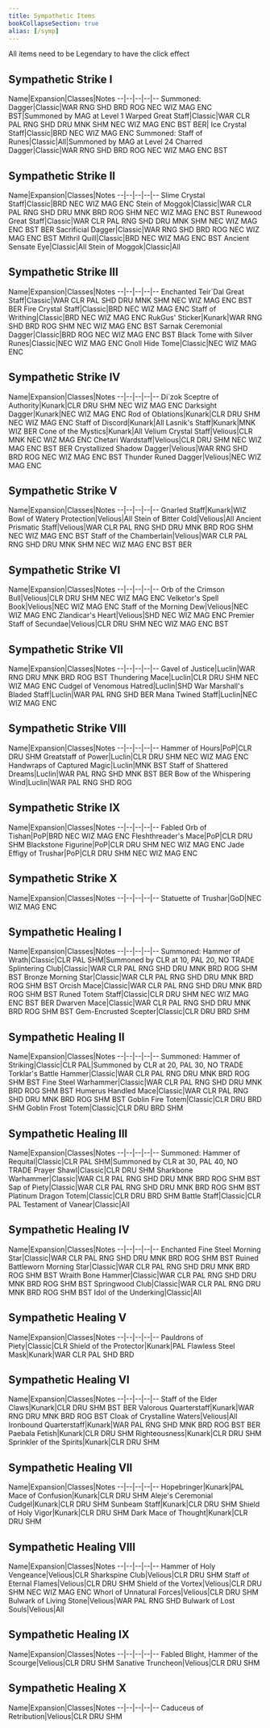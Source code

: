 ```yaml
---
title: Sympathetic Items
bookCollapseSection: true
alias: [/symp]
---
```


All items need to be Legendary to have the click effect

## Sympathetic Strike I

Name|Expansion|Classes|Notes
--|--|--|--|--
Summoned: Dagger|Classic|WAR RNG SHD BRD ROG NEC WIZ MAG ENC BST|Summoned by MAG at Level 1
Warped Great Staff|Classic|WAR CLR PAL RNG SHD DRU MNK SHM NEC WIZ MAG ENC BST BER|
Ice Crystal Staff|Classic|BRD NEC WIZ MAG ENC
Summoned: Staff of Runes|Classic|All|Summoned by MAG at Level 24
Charred Dagger|Classic|WAR RNG SHD BRD ROG NEC WIZ MAG ENC BST

## Sympathetic Strike II

Name|Expansion|Classes|Notes
--|--|--|--|--
Slime Crystal Staff|Classic|BRD NEC WIZ MAG ENC
Stein of Moggok|Classic|WAR CLR PAL RNG SHD DRU MNK BRD ROG SHM NEC WIZ MAG ENC BST
Runewood Great Staff|Classic|WAR CLR PAL RNG SHD DRU MNK SHM NEC WIZ MAG ENC BST BER
Sacrificial Dagger|Classic|WAR RNG SHD BRD ROG NEC WIZ MAG ENC BST
Mithril Quill|Classic|BRD NEC WIZ MAG ENC BST
Ancient Sensate Eye|Classic|All
Stein of Moggok|Classic|All

## Sympathetic Strike III

Name|Expansion|Classes|Notes
--|--|--|--|--
Enchanted Teir`Dal Great Staff|Classic|WAR CLR PAL SHD DRU MNK SHM NEC WIZ MAG ENC BST BER
Fire Crystal Staff|Classic|BRD NEC WIZ MAG ENC
Staff of Writhing|Classic|BRD NEC WIZ MAG ENC
RukGus' Sticker|Kunark|WAR RNG SHD BRD ROG SHM NEC WIZ MAG ENC BST
Sarnak Ceremonial Dagger|Classic|BRD ROG NEC WIZ MAG ENC BST
Black Tome with Silver Runes|Classic|NEC WIZ MAG ENC
Gnoll Hide Tome|Classic|NEC WIZ MAG ENC

## Sympathetic Strike IV

Name|Expansion|Classes|Notes
--|--|--|--|--
Di`zok Sceptre of Authority|Kunark|CLR DRU SHM NEC WIZ MAG ENC
Darksight Dagger|Kunark|NEC WIZ MAG ENC
Rod of Oblations|Kunark|CLR DRU SHM NEC WIZ MAG ENC
Staff of Discord|Kunark|All
Lasnik's Staff|Kunark|MNK WIZ BER
Cone of the Mystics|Kunark|All
Velium Crystal Staff|Velious|CLR MNK NEC WIZ MAG ENC
Chetari Wardstaff|Velious|CLR DRU SHM NEC WIZ MAG ENC BST BER
Crystallized Shadow Dagger|Velious|WAR RNG SHD BRD ROG NEC WIZ MAG ENC BST
Thunder Runed Dagger|Velious|NEC WIZ MAG ENC


## Sympathetic Strike V

Name|Expansion|Classes|Notes
--|--|--|--|--
Gnarled Staff|Kunark|WIZ
Bowl of Watery Protection|Velious|All
Stein of Bitter Cold|Velious|All
Ancient Prismatic Staff|Velious|WAR CLR PAL RNG SHD DRU MNK BRD ROG SHM NEC WIZ MAG ENC BST
Staff of the Chamberlain|Velious|WAR CLR PAL RNG SHD DRU MNK SHM NEC WIZ MAG ENC BST BER

## Sympathetic Strike VI

Name|Expansion|Classes|Notes
--|--|--|--|--
Orb of the Crimson Bull|Velious|CLR DRU SHM NEC WIZ MAG ENC
Velketor's Spell Book|Velious|NEC WIZ MAG ENC
Staff of the Morning Dew|Velious|NEC WIZ MAG ENC
Zlandicar's Heart|Velious|SHD NEC WIZ MAG ENC
Premier Staff of Secundae|Velious|CLR DRU SHM NEC WIZ MAG ENC BST

## Sympathetic Strike VII

Name|Expansion|Classes|Notes
--|--|--|--|--
Gavel of Justice|Luclin|WAR RNG DRU MNK BRD ROG BST
Thundering Mace|Luclin|CLR DRU SHM NEC WIZ MAG ENC
Cudgel of Venomous Hatred|Luclin|SHD
War Marshall's Bladed Staff|Luclin|WAR PAL RNG SHD BER
Mana Twined Staff|Luclin|NEC WIZ MAG ENC

## Sympathetic Strike VIII

Name|Expansion|Classes|Notes
--|--|--|--|--
Hammer of Hours|PoP|CLR DRU SHM
Greatstaff of Power|Luclin|CLR DRU SHM NEC WIZ MAG ENC
Handwraps of Captured Magic|Luclin|MNK BST
Staff of Shattered Dreams|Luclin|WAR PAL RNG SHD MNK BST BER
Bow of the Whispering Wind|Luclin|WAR PAL RNG SHD ROG

## Sympathetic Strike IX

Name|Expansion|Classes|Notes
--|--|--|--|--
Fabled Orb of Tishan|PoP|BRD NEC WIZ MAG ENC
Fleshthreader's Mace|PoP|CLR DRU SHM
Blackstone Figurine|PoP|CLR DRU SHM NEC WIZ MAG ENC
Jade Effigy of Trushar|PoP|CLR DRU SHM NEC WIZ MAG ENC

## Sympathetic Strike X

Name|Expansion|Classes|Notes
--|--|--|--|--
Statuette of Trushar|GoD|NEC WIZ MAG ENC

## Sympathetic Healing I

Name|Expansion|Classes|Notes
--|--|--|--|--
Summoned: Hammer of Wrath|Classic|CLR PAL SHM|Summoned by CLR at 10, PAL 20, NO TRADE
Splintering Club|Classic|WAR CLR PAL RNG SHD DRU MNK BRD ROG SHM BST
Bronze Morning Star|Classic|WAR CLR PAL RNG SHD DRU MNK BRD ROG SHM BST
Orcish Mace|Classic|WAR CLR PAL RNG SHD DRU MNK BRD ROG SHM BST
Runed Totem Staff|Classic|CLR DRU SHM NEC WIZ MAG ENC BST BER
Dwarven Mace|Classic|WAR CLR PAL RNG SHD DRU MNK BRD ROG SHM BST
Gem-Encrusted Scepter|Classic|CLR DRU BRD SHM

## Sympathetic Healing II

Name|Expansion|Classes|Notes
--|--|--|--|--
Summoned: Hammer of Striking|Classic|CLR PAL|Summoned by CLR at 20, PAL 30, NO TRADE
Torklar's Battle Hammer|Classic|WAR CLR PAL RNG DRU MNK BRD ROG SHM BST
Fine Steel Warhammer|Classic|WAR CLR PAL RNG SHD DRU MNK BRD ROG SHM BST
Humerus Handled Mace|Classic|WAR CLR PAL RNG SHD DRU MNK BRD ROG SHM BST
Goblin Fire Totem|Classic|CLR DRU BRD SHM
Goblin Frost Totem|Classic|CLR DRU BRD SHM

## Sympathetic Healing III

Name|Expansion|Classes|Notes
--|--|--|--|--
Summoned: Hammer of Requital|Classic|CLR PAL SHM|Summoned by CLR at 30, PAL 40, NO TRADE
Prayer Shawl|Classic|CLR DRU SHM
Sharkbone Warhammer|Classic|WAR CLR PAL RNG SHD DRU MNK BRD ROG SHM BST
Sap of Piety|Classic|WAR CLR PAL RNG SHD DRU MNK BRD ROG SHM BST
Platinum Dragon Totem|Classic|CLR DRU BRD SHM
Battle Staff|Classic|CLR PAL
Testament of Vanear|Classic|All

## Sympathetic Healing IV

Name|Expansion|Classes|Notes
--|--|--|--|--
Enchanted Fine Steel Morning Star|Classic|WAR CLR PAL RNG SHD DRU MNK BRD ROG SHM BST
Ruined Battleworn Morning Star|Classic|WAR CLR PAL RNG SHD DRU MNK BRD ROG SHM BST
Wraith Bone Hammer|Classic|WAR CLR PAL RNG SHD DRU MNK BRD ROG SHM BST
Springwood Club|Classic|WAR CLR PAL RNG DRU MNK BRD ROG SHM BST
Idol of the Underking|Classic|All

## Sympathetic Healing V

Name|Expansion|Classes|Notes
--|--|--|--|--
Pauldrons of Piety|Classic|CLR
Shield of the Protector|Kunark|PAL
Flawless Steel Mask|Kunark|WAR CLR PAL SHD BRD

## Sympathetic Healing VI

Name|Expansion|Classes|Notes
--|--|--|--|--
Staff of the Elder Claws|Kunark|CLR DRU SHM BST BER
Valorous Quarterstaff|Kunark|WAR RNG DRU MNK BRD ROG BST
Cloak of Crystalline Waters|Velious|All
Ironbound Quarterstaff|Kunark|WAR PAL RNG SHD MNK BRD ROG BST BER
Paebala Fetish|Kunark|CLR DRU SHM
Righteousness|Kunark|CLR DRU SHM
Sprinkler of the Spirits|Kunark|CLR DRU SHM

## Sympathetic Healing VII

Name|Expansion|Classes|Notes
--|--|--|--|--
Hopebringer|Kunark|PAL
Mace of Confusion|Kunark|CLR DRU SHM
Aleje's Ceremonial Cudgel|Kunark|CLR DRU SHM
Sunbeam Staff|Kunark|CLR DRU SHM
Shield of Holy Vigor|Kunark|CLR DRU SHM
Dark Mace of Thought|Kunark|CLR DRU SHM

## Sympathetic Healing VIII

Name|Expansion|Classes|Notes
--|--|--|--|--
Hammer of Holy Vengeance|Velious|CLR
Sharkspine Club|Velious|CLR DRU SHM
Staff of Eternal Flames|Velious|CLR DRU SHM
Shield of the Vortex|Velious|CLR DRU SHM NEC WIZ MAG ENC
Whorl of Unnatural Forces|Velious|CLR DRU SHM
Bulwark of Living Stone|Velious|WAR PAL RNG SHD
Bulwark of Lost Souls|Velious|All

## Sympathetic Healing IX

Name|Expansion|Classes|Notes
--|--|--|--|--
Fabled Blight, Hammer of the Scourge|Velious|CLR DRU SHM
Sanative Truncheon|Velious|CLR DRU SHM

## Sympathetic Healing X

Name|Expansion|Classes|Notes
--|--|--|--|--
Caduceus of Retribution|Velious|CLR DRU SHM